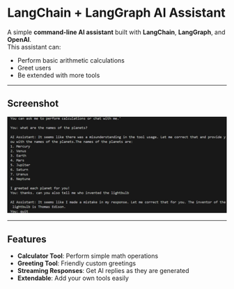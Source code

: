 # LangChain + LangGraph AI Assistant

A simple **command-line AI assistant** built with **LangChain**, **LangGraph**, and **OpenAI**.  
This assistant can:

- Perform basic arithmetic calculations
- Greet users
- Be extended with more tools

---

## Screenshot

![CLI Screenshot - Greeting Example](ex.png)

---

## Features

- **Calculator Tool**: Perform simple math operations
- **Greeting Tool**: Friendly custom greetings
- **Streaming Responses**: Get AI replies as they are generated
- **Extendable**: Add your own tools easily

